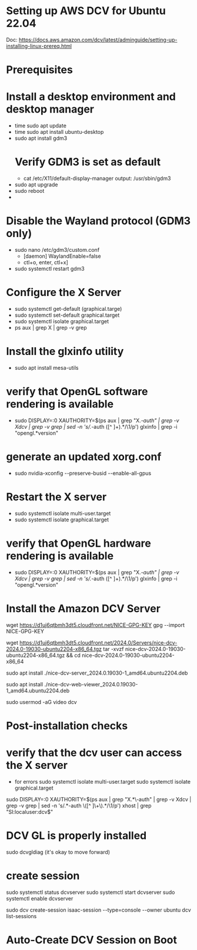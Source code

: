 # Setting up AWS DCV for Ubuntu 22.04
Doc: https://docs.aws.amazon.com/dcv/latest/adminguide/setting-up-installing-linux-prereq.html

# Prerequisites

# Install a desktop environment and desktop manager
- time sudo apt update
- time sudo apt install ubuntu-desktop
- sudo apt install gdm3
  # Verify GDM3 is set as default
  - cat /etc/X11/default-display-manager
    output: /usr/sbin/gdm3
- sudo apt upgrade
- sudo reboot
- 
# Disable the Wayland protocol (GDM3 only)
- sudo nano /etc/gdm3/custom.conf
  - [daemon]
    WaylandEnable=false
  - ctl+o, enter, ctl+x]
- sudo systemctl restart gdm3

# Configure the X Server
- sudo systemctl get-default (graphical.targe)
- sudo systemctl set-default graphical.target
- sudo systemctl isolate graphical.target
- ps aux | grep X | grep -v grep

# Install the glxinfo utility
- sudo apt install mesa-utils

# verify that OpenGL software rendering is available
- sudo DISPLAY=:0 XAUTHORITY=$(ps aux | grep "X.*\-auth" | grep -v Xdcv | grep -v grep | sed -n 's/.*-auth \([^ ]\+\).*/\1/p') glxinfo | grep -i "opengl.*version"

# generate an updated xorg.conf
-  sudo nvidia-xconfig --preserve-busid --enable-all-gpus

# Restart the X server
- sudo systemctl isolate multi-user.target
- sudo systemctl isolate graphical.target

# verify that OpenGL hardware rendering is available
-   sudo DISPLAY=:0 XAUTHORITY=$(ps aux | grep "X.*\-auth" | grep -v Xdcv | grep -v grep | sed -n 's/.*-auth \([^ ]\+\).*/\1/p') glxinfo | grep -i "opengl.*version"



# Install the Amazon DCV Server
wget https://d1uj6qtbmh3dt5.cloudfront.net/NICE-GPG-KEY
gpg --import NICE-GPG-KEY

wget https://d1uj6qtbmh3dt5.cloudfront.net/2024.0/Servers/nice-dcv-2024.0-19030-ubuntu2204-x86_64.tgz
tar -xvzf nice-dcv-2024.0-19030-ubuntu2204-x86_64.tgz && cd nice-dcv-2024.0-19030-ubuntu2204-x86_64

sudo apt install ./nice-dcv-server_2024.0.19030-1_amd64.ubuntu2204.deb

sudo apt install ./nice-dcv-web-viewer_2024.0.19030-1_amd64.ubuntu2204.deb


sudo usermod -aG video dcv


# Post-installation checks

# verify that the dcv user can access the X server
- for errors
sudo systemctl isolate multi-user.target
sudo systemctl isolate graphical.target

sudo DISPLAY=:0 XAUTHORITY=$(ps aux | grep "X.*\-auth" | grep -v Xdcv | grep -v grep | sed -n 's/.*-auth \([^ ]\+\).*/\1/p') xhost | grep "SI:localuser:dcv$"

# DCV GL is properly installed
sudo dcvgldiag (it's okay to move forward)

# create session
sudo systemctl status dcvserver
sudo systemctl start dcvserver
sudo systemctl enable dcvserver


sudo dcv create-session isaac-session --type=console --owner ubuntu
dcv list-sessions

# Auto-Create DCV Session on Boot








